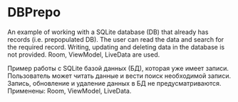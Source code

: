 # DBPrepo

An example of working with a SQLite database (DB) that already has records (i.e. prepopulated DB). The user can read the data and search for the required record. Writing, updating and deleting data in the database is not provided.
Room, ViewModel, LiveData are used.

Пример работы с SQLite базой данных (БД), которая уже имеет записи. Пользователь может читать данные и вести поиск необходимой записи. Запись, обновление и удаление данных в БД не предусматриваются.
Применены: Room, ViewModel, LiveData.
